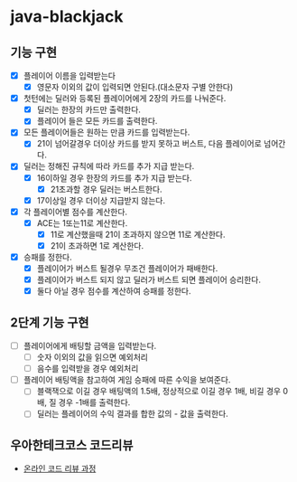 # java-blackjack
## 기능 구현
 - [x] 플레이어 이름을 입력받는다
    - [x] 영문자 이외의 값이 입력되면 안된다.(대소문자 구별 안한다)
 - [x] 첫턴에는 딜러와 등록된 플레이어에게 2장의 카드를 나눠준다.
    - [x] 딜러는 한장의 카드만 출력한다.
    - [x] 플레이어 들은 모든 카드를 출력한다.
 - [x] 모든 플레이어들은 원하는 만큼 카드를 입력받는다.
    - [x] 21이 넘어갈경우 더이상 카드를 받지 못하고 버스트, 다음 플레이어로 넘어간다.
 - [x] 딜러는 정해진 규칙에 따라 카드를 추가 지급 받는다.
    - [x] 16이하일 경우 한장의 카드를 추가 지급 받는다.
        - [x] 21초과할 경우 딜러는 버스트한다.
    - [x] 17이상일 경우 더이상 지급받지 않는다.
 - [x] 각 플레이어별 점수를 계산한다.
    - [x] ACE는 1또는11로 계산한다.
        - [x] 11로 계산했을때 21이 초과하지 않으면 11로 계산한다.
        - [x] 21이 초과하면 1로 계산한다.
 - [x] 승패를 정한다.
    - [x] 플레이어가 버스트 될경우 무조건 플레이어가 패배한다.
    - [x] 플레이어가 버스트 되지 않고 딜러가 버스트 되면 플레이어 승리한다.
    - [x] 둘다 아닐 경우 점수를 계산하여 승패를 정한다.

## 2단계 기능 구현
 - [ ] 플레이어에게 배팅할 금액을 입력받는다.
    - [ ] 숫자 이외의 값을 읽으면 예외처리
    - [ ] 음수를 입력받을 경우 예외처리
 - [ ] 플레이어 배팅액을 참고하여 게임 승패에 따른 수익을 보여준다.
    - [ ] 블랙잭으로 이길 경우 배팅액의 1.5배, 정상적으로 이길 경우 1배, 비길 경우 0배, 질 경우 -1배를 출력한다.
    - [ ] 딜러는 플레이어의 수익 결과를 합한 값의 - 값을 출력한다.

## 우아한테크코스 코드리뷰
* [온라인 코드 리뷰 과정](https://github.com/woowacourse/woowacourse-docs/blob/master/maincourse/README.md)

